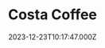 ---
date: 2023-12-23T10:17:47.000Z
title: Costa Coffee
latitude: 52.03857870104306
longitude: 0.730118486106803
url: https://www.costa.co.uk
category: checkin
---